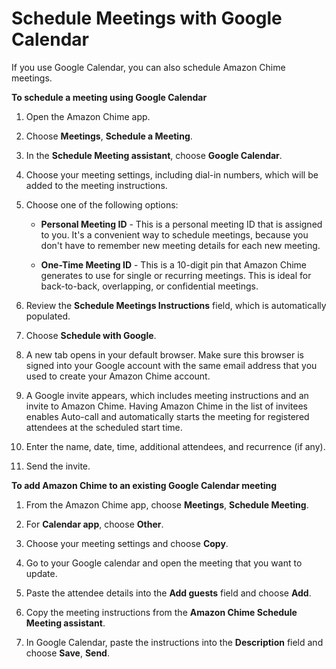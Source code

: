 # Schedule Meetings with Google Calendar<a name="chime-scheduling-google"></a>

If you use Google Calendar, you can also schedule Amazon Chime meetings\.

**To schedule a meeting using Google Calendar**

1. Open the Amazon Chime app\.

1. Choose **Meetings**, **Schedule a Meeting**\.

1. In the **Schedule Meeting assistant**, choose **Google Calendar**\.

1. Choose your meeting settings, including dial\-in numbers, which will be added to the meeting instructions\.

1. Choose one of the following options:

   + **Personal Meeting ID** \- This is a personal meeting ID that is assigned to you\. It's a convenient way to schedule meetings, because you don't have to remember new meeting details for each new meeting\.

   + **One\-Time Meeting ID** \- This is a 10\-digit pin that Amazon Chime generates to use for single or recurring meetings\. This is ideal for back\-to\-back, overlapping, or confidential meetings\.

1. Review the **Schedule Meetings Instructions** field, which is automatically populated\.

1. Choose **Schedule with Google**\.

1. A new tab opens in your default browser\. Make sure this browser is signed into your Google account with the same email address that you used to create your Amazon Chime account\.

1. A Google invite appears, which includes meeting instructions and an invite to Amazon Chime\. Having Amazon Chime in the list of invitees enables Auto\-call and automatically starts the meeting for registered attendees at the scheduled start time\.

1. Enter the name, date, time, additional attendees, and recurrence \(if any\)\.

1. Send the invite\.

**To add Amazon Chime to an existing Google Calendar meeting**

1. From the Amazon Chime app, choose **Meetings**, **Schedule Meeting**\.

1. For **Calendar app**, choose **Other**\.

1. Choose your meeting settings and choose **Copy**\.

1. Go to your Google calendar and open the meeting that you want to update\.

1. Paste the attendee details into the **Add guests** field and choose **Add**\.

1. Copy the meeting instructions from the **Amazon Chime Schedule Meeting assistant**\.

1. In Google Calendar, paste the instructions into the **Description** field and choose **Save**, **Send**\.
